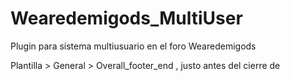 # Wearedemigods_MultiUser #
Plugin para sistema multiusuario en el foro Wearedemigods


Plantilla > General > Overall_footer_end , justo antes del cierre de </body>
#
<nav id="switcheroo" class="switcheroo" theme="discord" direction="vertical" position="top"></nav>

<script src="https://cdn.jsdelivr.net/gh/caezd/switcheroo@master/monomer.js"></script>
<script src="https://cdn.jsdelivr.net/gh/caezd/switcheroo@master/switcheroo.js"></script>

<script>
(function() {
      new Switcheroo('#switcheroo');
})();
</script>
#
